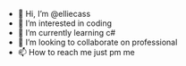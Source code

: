 - 👋 Hi, I’m @elliecass
- 👀 I’m interested in coding
- 🌱 I’m currently learning c#
- 💞️ I’m looking to collaborate on professional 
- 📫 How to reach me just pm me

<!---
elliecass/elliecass is a ✨ special ✨ repository because its `README.md` (this file) appears on your GitHub profile.
You can click the Preview link to take a look at your changes.
--->
